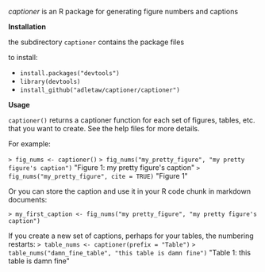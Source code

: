 *captioner* is an R package for generating figure numbers and captions

**Installation**

the subdirectory `captioner` contains the package files

to install:
* `install.packages("devtools")`
* `library(devtools)`
* `install_github("adletaw/captioner/captioner")`

**Usage**

`captioner()` returns a captioner function for each set of figures, tables, etc. that you want to create.  See the help files for more details.

For example:

`> fig_nums <- captioner()`
`> fig_nums("my_pretty_figure", "my pretty figure's caption")`
"Figure 1: my pretty figure's caption"
`> fig_nums("my_pretty_figure", cite = TRUE)`
"Figure 1"

Or you can store the caption and use it in your R code chunk in markdown documents:

`> my_first_caption <- fig_nums("my pretty_figure", "my pretty figure's caption")`

If you create a new set of captions, perhaps for your tables, the numbering restarts:
`> table_nums <- captioner(prefix = "Table")`
`> table_nums("damn_fine_table", "this table is damn fine")`
"Table 1: this table is damn fine"